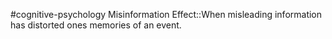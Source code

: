 #cognitive-psychology 
Misinformation Effect::When misleading information has distorted ones memories of an event. 